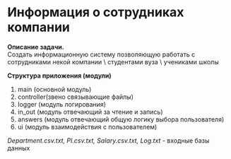 # **Информация о сотрудниках компании**

**Описание задачи.**  
 Создать информационную систему позволяющую работать с сотрудниками некой компании \ студентами вуза \ учениками школы

**Структура приложения (модули)**

1. main (основной модуль) 
2. controller(звено связывающие файлы)
3. logger (модуль логирования) 
4. in_out (модуль отвечающий за чтение и запись)
5. answers (модуль отвечающий общую логику выбора пользователя)
6. ui (модуль взаимодействия с пользователем)

*Department.csv.txt, PI.csv.txt, Salary.csv.txt, Log.txt* - входные базы данных
